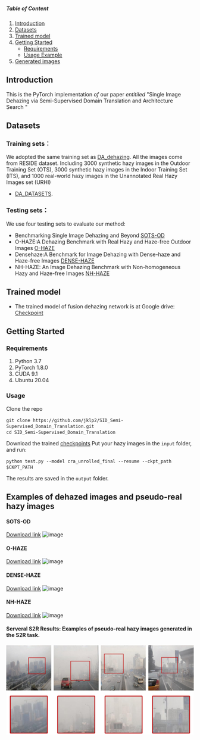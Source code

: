 ##### Table of Content

1. [Introduction](#introduction)
1. [Datasets](#datasets)
1. [Trained model](#trained-model)
1. [Getting Started](#getting-started)
	- [Requirements](#requirements)
	- [Usage Example](#usage)
1. [Generated images](#examples-of-dehazed-images-and-pseudo-real-hazy-images)
## Introduction
This is the PyTorch implementation *of* our paper *entitiled* "Single Image Dehazing via Semi-Supervised Domain Translation and Architecture Search "
## Datasets
### Training sets：
We adopted the same training set as [DA_dehazing](https://github.com/HUSTSYJ/DA_dahazing). All the images come from RESIDE dataset. Including 3000 synthetic hazy images in the Outdoor Training Set (OTS), 3000 synthetic hazy images in the Indoor Training Set (ITS), and 1000 real-world hazy images in the Unannotated Real Hazy Images set (URHI)
 - [DA_DATASETS](https://drive.google.com/drive/folders/10cP6Z-n2G0006_ppW1WxkQpNKg3mSfnj?usp=sharing).
### Testing sets：
We use four testing sets to evaluate our method:
 - Benchmarking Single Image Dehazing and Beyond  [SOTS-OD](https://drive.google.com/drive/folders/10cP6Z-n2G0006_ppW1WxkQpNKg3mSfnj?usp=sharing)
 - O-HAZE:A Dehazing Benchmark with Real Hazy and Haze-free Outdoor Images  [O-HAZE](http://www.vision.ee.ethz.ch/ntire18/o-haze/O-HAZE.zip)
 - Densehaze:A Benchmark for Image Dehazing with Dense-haze and Haze-free Images  [DENSE-HAZE](https://data.vision.ee.ethz.ch/cvl/ntire19/dense-haze/files/Dense_Haze_NTIRE19.zip)
 - NH-HAZE: An Image Dehazing Benchmark with Non-homogeneous Hazy and Haze-free Images  [NH-HAZE](https://data.vision.ee.ethz.ch/cvl/ntire20/nh-haze/files/NH-HAZE.zip)
## Trained model
 - The trained model of fusion dehazing network is at Google drive: [Checkpoint](https://drive.google.com/file/d/1vHydxmBH8o5HuxVyG4ojRZWrr788zOp5/view?usp=sharing)

## Getting Started
### Requirements
1. Python 3.7
2. PyTorch 1.8.0
3. CUDA 9.1
4. Ubuntu 20.04

### Usage
Clone the repo
```
git clone https://github.com/jklp2/SID_Semi-Supervised_Domain_Translation.git
cd SID_Semi-Supervised_Domain_Translation
```
Download the trained [checkpoints](pretrained-checkpoint)
Put your hazy images in the `input` folder, and run:
```
python test.py --model cra_unrolled_final --resume --ckpt_path $CKPT_PATH
```
The results are saved in the `output` folder.
## Examples of dehazed images and pseudo-real hazy images
#### SOTS-OD
[Download link](https://drive.google.com/file/d/10EbzBsxML4DqvxapvhuXXOmLcA11pNRD/view?usp=sharing)
![image](imgs/sots.jpg)
#### O-HAZE
[Download link](https://drive.google.com/file/d/1n2VRc5iiYbPefthuM471X_psuhig4MD2/view?usp=sharing)
![image](imgs/o-haze.jpg)
#### DENSE-HAZE
[Download link](https://drive.google.com/file/d/1ISdv7ugn_b74zDqvO5mjTZSqytjwz3IV/view?usp=sharing)
![image](imgs/d-haze.jpg)
#### NH-HAZE
[Download link](https://drive.google.com/file/d/1xH-99_KfctaDDhV9ajZxiNl611BJMy6i/view?usp=sharing)
![image](imgs/nh-haze.jpg)
#### Serveral S2R Results: Examples of pseudo-real hazy images generated in the S2R task. 
![image](imgs/S2R0627.jpg)
